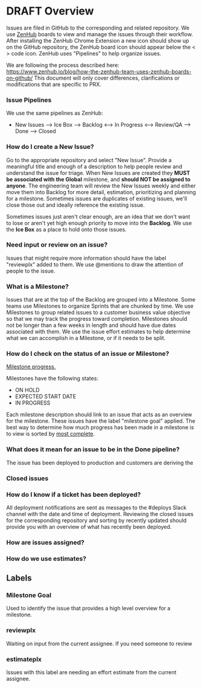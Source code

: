 # DRAFT Overview
Issues are filed in GitHub to the corresponding and related repository. We use [ZenHub](https://www.zenhub.io/) boards to view and manage the issues through their workflow. After installing the ZenHub Chrome Extension a new icon should show up on the GitHub repository, the ZenHub board icon should appear below the < > code icon. ZenHub uses "Pipelines" to help organize issues.

We are following the process described here: https://www.zenhub.io/blog/how-the-zenhub-team-uses-zenhub-boards-on-github/ This document will only cover differences, clarifications or modifications that are specific to PRX.

### Issue Pipelines
We use the same pipelines as ZenHub:
* New Issues --> Ice Box --> Backlog <--> In Progress <--> Review/QA --> Done --> Closed

### How do I create a New Issue?
Go to the appropriate repository and select "New Issue". Provide a meaningful title and enough of a description to help people review and understand the issue for triage. When New Issues are created they **MUST be associated with the Global** milestone, and **should NOT be assigned to anyone**. The engineering team will review the New Issues weekly and either move them into Backlog for more detail, estimation, prioritizing and planning for a milestone. Sometimes issues are duplicates of existing issues, we'll close those out and ideally reference the existing issue.

Sometimes issues just aren't clear enough, are an idea that we don't want to lose or aren't yet high enough priority to move into the **Backlog**. We use the **Ice Box** as a place to hold onto those issues.

### Need input or review on an issue?
Issues that might require more information should have the label "reviewplx" added to them. We use @mentions to draw the attention of people to the issue. 

### What is a Milestone?
Issues that are at the top of the Backlog are grouped into a Milestone. Some teams use Milestones  to organize Sprints that are chunked by time. We use Milestones to group related issues to a customer business value objective so that we may track the progress toward completion. Milestones should not be longer than a few weeks in length and should have due dates associated with them. We use the issue effort estimates to help determine what we can accomplish in a Milestone, or if it needs to be split.

### How do I check on the status of an issue or Milestone?
[Milestone progress.](https://github.com/PRX/www.prx.org/milestones?direction=desc&sort=completeness&state=open)

Milestones have the following states:
* ON HOLD
* EXPECTED START DATE
* IN PROGRESS

Each milestone description should link to an issue that acts as an overview for the milestone. These issues have the label "milestone goal" applied. The best way to determine how much progress has been made in a milestone is to view is sorted by [most complete](https://github.com/PRX/www.prx.org/milestones?direction=desc&sort=completeness&state=open).

### What does it mean for an issue to be in the Done pipeline?
The issue has been deployed to production and customers are deriving the 

### Closed issues

### How do I know if a ticket has been deployed?
All deployment notifications are sent as messages to the #deploys Slack channel with the date and time of deployment. Reviewing the closed issues for the corresponding repository and sorting by recently updated should provide you with an overview of what has recently been deployed.

### How are issues assigned?

### How do we use estimates?

## Labels
### Milestone Goal
Used to identify the issue that provides a high level overview for a milestone.
### reviewplx
Waiting on input from the current assignee. If you need someone to review 
### estimateplx
Issues with this label are needing an effort estimate from the current assignee.